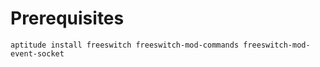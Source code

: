 Prerequisites
=============

    aptitude install freeswitch freeswitch-mod-commands freeswitch-mod-event-socket
